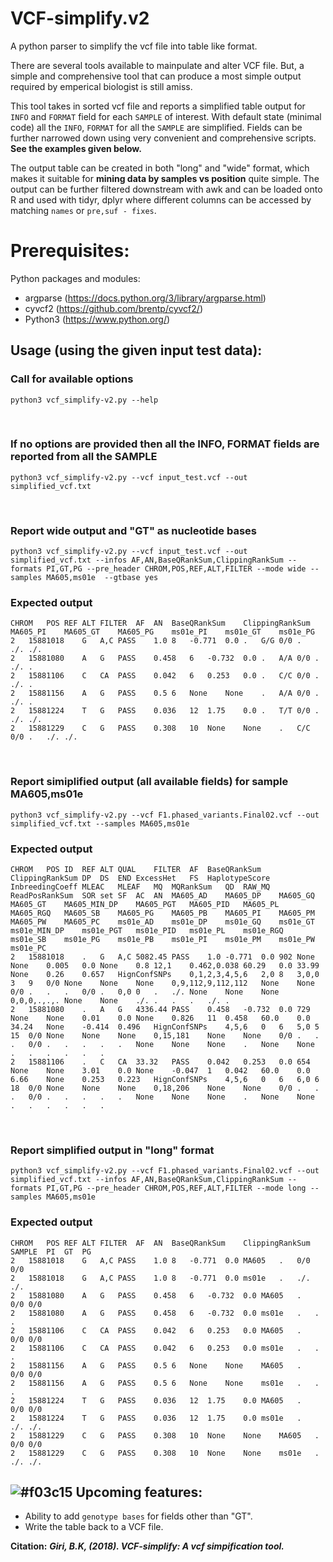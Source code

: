 # VCF-simplify.v2
A python parser to simplify the vcf file into table like format.

There are several tools available to mainpulate and alter VCF file. But, a simple and comprehensive tool that can produce a most simple output required by emperical biologist is still amiss.

This tool takes in sorted vcf file and reports a simplified table output for `INFO` and `FORMAT` field for each `SAMPLE` of interest. With default state (minimal code) all the `INFO`, `FORMAT` for all the `SAMPLE` are simplified. Fields can be further narrowed down using very convenient and comprehensive scripts. **See the examples given below.**

The output table can be created in both "long" and "wide" format, which makes it suitable for **mining data by samples vs position** quite simple. The output can be further filtered downstream with awk and can be loaded onto R and used with tidyr, dplyr where different columns can be accessed by matching `names` or `pre,suf - fixes`.


# Prerequisites:
Python packages and modules:
- argparse (https://docs.python.org/3/library/argparse.html)
- cyvcf2 (https://github.com/brentp/cyvcf2/)
- Python3 (https://www.python.org/)


## Usage (**using the given input test data**): 

   ### Call for available options
    python3 vcf_simplify-v2.py --help    
<br>
    
   ### If no options are provided then all the INFO, FORMAT fields are reported from all the SAMPLE
    python3 vcf_simplify-v2.py --vcf input_test.vcf --out simplified_vcf.txt    
<br>
    
   ### Report wide output and "GT" as nucleotide bases
    python3 vcf_simplify-v2.py --vcf input_test.vcf --out simplified_vcf.txt --infos AF,AN,BaseQRankSum,ClippingRankSum --formats PI,GT,PG --pre_header CHROM,POS,REF,ALT,FILTER --mode wide --samples MA605,ms01e  --gtbase yes    
    
   ### Expected output
```
CHROM	POS	REF	ALT	FILTER	AF	AN	BaseQRankSum	ClippingRankSum	MA605_PI	MA605_GT	MA605_PG	ms01e_PI	ms01e_GT	ms01e_PG
2	15881018	G	A,C	PASS	1.0	8	-0.771	0.0	.	G/G	0/0	.	./.	./.
2	15881080	A	G	PASS	0.458	6	-0.732	0.0	.	A/A	0/0	.	./.	.
2	15881106	C	CA	PASS	0.042	6	0.253	0.0	.	C/C	0/0	.	./.	.
2	15881156	A	G	PASS	0.5	6	None	None	.	A/A	0/0	.	./.	.
2	15881224	T	G	PASS	0.036	12	1.75	0.0	.	T/T	0/0	.	./.	./.
2	15881229	C	G	PASS	0.308	10	None	None	.	C/C	0/0	.	./.	./.
```
<br>



   ### Report simiplified output (all available fields) for sample MA605,ms01e 
    python3 vcf_simplify-v2.py --vcf F1.phased_variants.Final02.vcf --out simplified_vcf.txt --samples MA605,ms01e

   ### Expected output
```
CHROM	POS	ID	REF	ALT	QUAL	FILTER	AF	BaseQRankSum	ClippingRankSum	DP	DS	END	ExcessHet	FS	HaplotypeScore	InbreedingCoeff	MLEAC	MLEAF	MQ	MQRankSum	QD	RAW_MQ	ReadPosRankSum	SOR	set	SF	AC	AN	MA605_AD	MA605_DP	MA605_GQ	MA605_GT	MA605_MIN_DP	MA605_PGT	MA605_PID	MA605_PL	MA605_RGQ	MA605_SB	MA605_PG	MA605_PB	MA605_PI	MA605_PM	MA605_PW	MA605_PC	ms01e_AD	ms01e_DP	ms01e_GQ	ms01e_GT	ms01e_MIN_DP	ms01e_PGT	ms01e_PID	ms01e_PL	ms01e_RGQ	ms01e_SB	ms01e_PG	ms01e_PB	ms01e_PI	ms01e_PM	ms01e_PW	ms01e_PC
2	15881018	.	G	A,C	5082.45	PASS	1.0	-0.771	0.0	902	None	None	0.005	0.0	None	0.8	12,1	0.462,0.038	60.29	0.0	33.99	None	0.26	0.657	HignConfSNPs	0,1,2,3,4,5,6	2,0	8	3,0,0	3	9	0/0	None	None	None	0,9,112,9,112,112	None	None	0/0	.	.	.	0/0	.	0,0	0	.	./.	None	None	None	0,0,0,.,.,.	None	None	./.	.	.	.	./.	.
2	15881080	.	A	G	4336.44	PASS	0.458	-0.732	0.0	729	None	None	0.01	0.0	None	0.826	11	0.458	60.0	0.0	34.24	None	-0.414	0.496	HignConfSNPs	4,5,6	0	6	5,0	5	15	0/0	None	None	None	0,15,181	None	None	0/0	.	.	.	0/0	.	.	.	.	.	None	None	None	.	None	None	.	.	.	.	.	.
2	15881106	.	C	CA	33.32	PASS	0.042	0.253	0.0	654	None	None	3.01	0.0	None	-0.047	1	0.042	60.0	0.0	6.66	None	0.253	0.223	HignConfSNPs	4,5,6	0	6	6,0	6	18	0/0	None	None	None	0,18,206	None	None	0/0	.	.	.	0/0	.	.	.	.	.	None	None	None	.	None	None	.	.	.	.	.	.
```
<br>

   ### Report simplified output in "long" format
    python3 vcf_simplify-v2.py --vcf F1.phased_variants.Final02.vcf --out simplified_vcf.txt --infos AF,AN,BaseQRankSum,ClippingRankSum --formats PI,GT,PG --pre_header CHROM,POS,REF,ALT,FILTER --mode long --samples MA605,ms01e
     
   ### Expected output
```
CHROM	POS	REF	ALT	FILTER	AF	AN	BaseQRankSum	ClippingRankSum	SAMPLE	PI	GT	PG
2	15881018	G	A,C	PASS	1.0	8	-0.771	0.0	MA605	.	0/0	0/0
2	15881018	G	A,C	PASS	1.0	8	-0.771	0.0	ms01e	.	./.	./.
2	15881080	A	G	PASS	0.458	6	-0.732	0.0	MA605	.	0/0	0/0
2	15881080	A	G	PASS	0.458	6	-0.732	0.0	ms01e	.	.	.
2	15881106	C	CA	PASS	0.042	6	0.253	0.0	MA605	.	0/0	0/0
2	15881106	C	CA	PASS	0.042	6	0.253	0.0	ms01e	.	.	.
2	15881156	A	G	PASS	0.5	6	None	None	MA605	.	0/0	0/0
2	15881156	A	G	PASS	0.5	6	None	None	ms01e	.	.	.
2	15881224	T	G	PASS	0.036	12	1.75	0.0	MA605	.	0/0	0/0
2	15881224	T	G	PASS	0.036	12	1.75	0.0	ms01e	.	./.	./.
2	15881229	C	G	PASS	0.308	10	None	None	MA605	.	0/0	0/0
2	15881229	C	G	PASS	0.308	10	None	None	ms01e	.	./.	./.
```
   
    
## ![#f03c15](https://placehold.it/15/f03c15/000000?text=+) Upcoming features:
  - Ability to add `genotype bases` for fields other than "GT".
  - Write the table back to a VCF file.
  
  
  **Citation:** ***Giri, B.K, (2018). VCF-simplify: A vcf simpification tool.***


